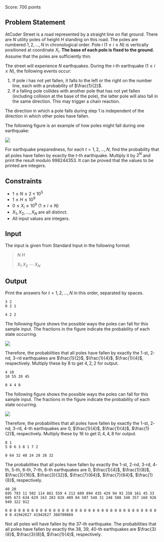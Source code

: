 Score: $700$ points

## Problem Statement

AtCoder Street is a road represented by a straight line on flat ground. There are $N$ utility poles of height $H$ standing on this road. The poles are numbered $1, 2, \dots, N$ in chronological order. Pole $i$ ($1 \leq i \leq N$) is vertically positioned at coordinate $X_i$. **The base of each pole is fixed to the ground.** Assume that the poles are sufficiently thin.

The street will experience $N$ earthquakes. During the $i$-th earthquake $(1 \leq i \leq N)$, the following events occur:

1. If pole $i$ has not yet fallen, it falls to the left or the right on the number line, each with a probability of $\frac{1}{2}$.
2. If a falling pole collides with another pole that has not yet fallen (including collision at the base of the pole), the latter pole will also fall in the same direction. This may trigger a chain reaction.

The direction in which a pole falls during step 1 is independent of the direction in which other poles have fallen.

The following figure is an example of how poles might fall during one earthquake:

![](https://img.atcoder.jp/arc177/099e3b6e0b64fbbb71e3519707cc7908.png)

For earthquake preparedness, for each $t = 1, 2, \dots, N$, find the probability that all poles have fallen by exactly the $t$-th earthquake. Multiply it by $2^N$ and print the result modulo $998244353$. It can be proved that the values to be printed are integers.

## Constraints

- $1 \leq N \leq 2 \times 10^5$
- $1 \leq H \leq 10^9$
- $0 \leq X_i \leq 10^9 \ (1 \leq i \leq N)$
- $X_1, X_2, \dots, X_N$ are all distinct.
- All input values are integers.

## Input

The input is given from Standard Input in the following format:

> $N$ $H$
> 
> $X_1$ $X_2$ $\cdots$ $X_N$

## Output

Print the answers for $t = 1, 2, \dots, N$ in this order, separated by spaces.

```input1
3 2
0 3 1
```

```output1
4 2 2
```

The following figure shows the possible ways the poles can fall for this sample input. The fractions in the figure indicate the probability of each state occurring.

![](https://img.atcoder.jp/arc177/0ca8ef9552065d079b964857fd96a584.png)

Therefore, the probabilities that all poles have fallen by exactly the $1$-st, $2$-nd, $3$-rd earthquakes are $\frac{1}{2}$, $\frac{1}{4}$, $\frac{1}{4}$, respectively. Multiply these by $8$ to get $4, 2, 2$ for output.

```input2
4 10
10 55 20 45
```

```output2
0 4 4 8
```

The following figure shows the possible ways the poles can fall for this sample input. The fractions in the figure indicate the probability of each state occurring.

![](https://img.atcoder.jp/arc177/15420872507930a610017b9ea0f22280.png)

Therefore, the probabilities that all poles have fallen by exactly the $1$-st, $2$-nd, $3$-rd, $4$-th earthquakes are $0$, $\frac{1}{4}$, $\frac{1}{4}$, $\frac{1}{2}$, respectively. Multiply these by $16$ to get $0, 4, 4, 8$ for output.

```input3
8 1
5 0 6 3 8 1 7 2
```

```output3
0 64 32 48 24 28 28 32
```

The probabilities that all poles have fallen by exactly the $1$-st, $2$-nd, $3$-rd, $4$-th, $5$-th, $6$-th, $7$-th, $8$-th earthquakes are $0$, $\frac{1}{4}$, $\frac{1}{8}$, $\frac{3}{16}$, $\frac{3}{32}$, $\frac{7}{64}$, $\frac{7}{64}$, $\frac{1}{8}$, respectively.

```input4
40 20
695 793 11 502 114 861 559 4 212 609 894 435 429 94 91 258 161 45 33 605 673 634 629 163 283 826 409 84 507 548 31 248 588 340 357 168 926 949 322 912
```

```output4
0 0 0 0 0 0 0 0 0 0 0 0 0 0 0 0 0 0 0 0 0 0 0 0 0 0 0 0 0 0 0 0 0 0 0 0 0 41942627 41942627 360709869
```

Not all poles will have fallen by the $37$-th earthquake. The probabilities that all poles have fallen by exactly the $38$, $39$, $40$-th earthquakes are $\frac{3}{8}$, $\frac{3}{8}$, $\frac{1}{4}$, respectively.